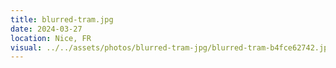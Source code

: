 ```yaml
---
title: blurred-tram.jpg
date: 2024-03-27
location: Nice, FR
visual: ../../assets/photos/blurred-tram-jpg/blurred-tram-b4fce62742.jpg
---
```

